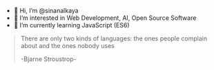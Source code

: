 - 👋 Hi, I’m @sinanalkaya
- 👀 I’m interested in Web Development, AI, Open Source Software
- 🌱 I’m currently learning JavaScript (ES6)

> There are only two kinds of languages: the ones people complain about and the ones nobody uses 
> 
> -Bjarne Stroustrop-
<!---
sinanalkaya/sinanalkaya is a ✨ special ✨ repository because its `README.md` (this file) appears on your GitHub profile.
You can click the Preview link to take a look at your changes.
--->
